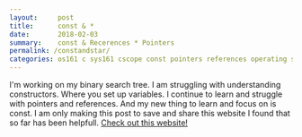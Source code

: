 ```yaml
---
layout:     post
title:      const & *
date:       2018-02-03
summary:    const & Recerences * Pointers
permalink: /constandstar/
categories: os161 c sys161 cscope const pointers references operating system programming programmer female computer science ghci haskell
---
```


I'm working on my binary search tree. I am struggling with understanding constructors. Where you set up variables. I continue to learn and struggle with pointers and references. And my new thing to learn and focus on is const. I am only making this post to save and share this website I found that so far has been helpfull. <a href="http://duramecho.com/ComputerInformation/WhyHowCppConst.html">Check out this website!</a>
